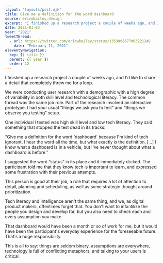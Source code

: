 ```yaml
---
layout: "layouts/post.njk"
title: Give me a definition for the word dashboard
source: ericwbailey.design
excerpt: "I finished up a research project a couple of weeks ago, and I'd like to share a detail that completely threw me for a loop"
date: 2021-03-03
year: "2021"
tweetThread:
  - url: https://twitter.com/ericwbailey/status/1359896677063221249
    date: "February 11, 2021"
eleventyNavigation:
  key: {{ title }}
  parent: {{ year }}
  order: 12
---
```


I finished up a research project a couple of weeks ago, and I'd like to share a detail that completely threw me for a loop.

We were conducting user research with a demographic with a high degree of variability in both skill level and technological literacy. The common thread was the same job role. Part of the research involved an interactive prototype. I had your usual "things we ask you to test" and “things we observe you testing” setup.

One individual I tested was high skill level and low tech literacy. They said something that stopped the test dead in its tracks:

“Give me a definition for the word 'dashboard' because I'm kind of tech ignorant. I hear the word all the time, but what exactly is the definition. […] I know what a dashboard is in a vehicle, but I've never thought about what a dashboard is before.”

I suggested the word “status” in its place and it immediately clicked. The participant told me that they know tech is important to learn, and expressed some frustration with their previous attempts.

This person is good at their job, a role that requires a lot of attention to detail, planning and scheduling, as well as some strategic thought around prioritization.

Tech literacy and intelligence aren't the same thing, and we, as digital product makers, oftentimes forget that. You don't want to infantilize the people you design and develop for, but you also need to check each and every assumption you make.

That dashboard would have been a month or so of work for me, but it would have been the participant's everyday experience for the foreseeable future. That's a huge responsibility.

This is all to say: things are seldom binary, assumptions are everywhere, technology is full of conflicting metaphors, and talking to your users is critical.
